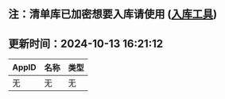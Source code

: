 ## 注：清单库已加密想要入库请使用 ([入库工具](https://github.com/BlankTMing/ManifestAutoUpdate/releases))

## 更新时间：2024-10-13 16:21:12
| AppID | 名称 | 类型  |
| :-------------------- | :----------------------------- | :----------- |
| 无 | 无 | 无 |
